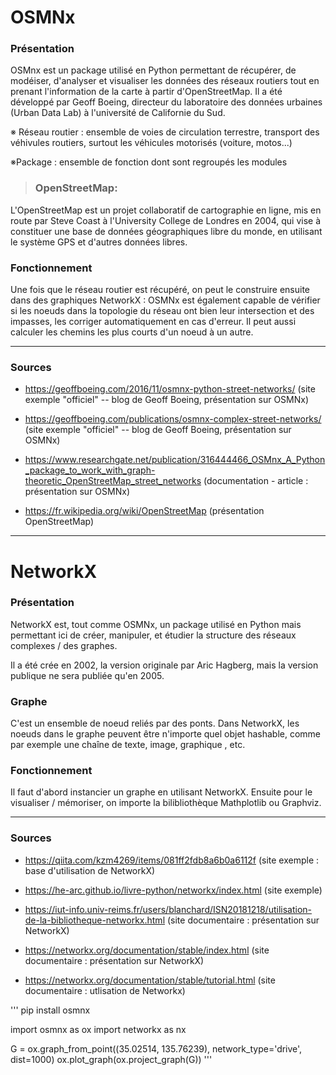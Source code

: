 # OSMNx 

### Présentation

OSMnx est un package utilisé en Python permettant de récupérer, de modéiser, d'analyser et visualiser les données des réseaux routiers tout en prenant l'information de la carte à partir d'OpenStreetMap. Il a été développé par Geoff Boeing, directeur du laboratoire des données urbaines (Urban Data Lab) à l'université de Californie du Sud. 

※ Réseau routier : ensemble de voies de  circulation terrestre, transport des véhivules routiers, surtout les véhicules motorisés (voiture, motos...)

※Package : ensemble de fonction dont sont regroupés les modules 

>  ### OpenStreetMap: 
L'OpenStreetMap est un projet collaboratif de cartographie en ligne, mis en route par Steve Coast à l'University College de Londres en 2004, qui vise à constituer une base de données géographiques libre du monde, en utilisant le système GPS et d'autres données libres.

### Fonctionnement

Une fois que le réseau routier est récupéré, on peut le construire ensuite dans des graphiques NetworkX : OSMNx est également capable de vérifier si les noeuds dans la topologie du réseau ont bien leur intersection et des impasses, les corriger automatiquement en cas d'erreur. Il peut aussi calculer les chemins les plus courts d'un noeud à un autre. 


---



### Sources

*   https://geoffboeing.com/2016/11/osmnx-python-street-networks/ (site exemple "officiel" -- blog de Geoff Boeing, présentation sur OSMNx)

*   https://geoffboeing.com/publications/osmnx-complex-street-networks/ (site exemple "officiel" -- blog de Geoff Boeing, présentation sur OSMNx)

*   https://www.researchgate.net/publication/316444466_OSMnx_A_Python_package_to_work_with_graph-theoretic_OpenStreetMap_street_networks (documentation - article : présentation sur OSMNx)

*   https://fr.wikipedia.org/wiki/OpenStreetMap (présentation OpenStreetMap)


---

# NetworkX 

### Présentation

NetworkX est, tout comme OSMNx, un package utilisé en Python mais permettant ici de créer, manipuler, et étudier la structure des réseaux complexes / des graphes.

Il a été crée en 2002, la version originale par Aric Hagberg, mais la version publique ne sera publiée qu'en 2005. 

### Graphe
C'est un ensemble de noeud reliés par des ponts. Dans NetworkX, les noeuds dans le graphe peuvent être n'importe quel objet hashable, comme par exemple une chaîne de texte, image, graphique , etc.

### Fonctionnement

Il faut d'abord instancier un graphe en utilisant NetworkX. Ensuite pour le visualiser / mémoriser, on importe la bilibliothèque Mathplotlib ou Graphviz. 

---

### Sources

*   https://qiita.com/kzm4269/items/081ff2fdb8a6b0a6112f (site exemple : base d'utilisation de NetworkX)

*   https://he-arc.github.io/livre-python/networkx/index.html (site exemple)

*   https://iut-info.univ-reims.fr/users/blanchard/ISN20181218/utilisation-de-la-bibliotheque-networkx.html (site documentaire : présentation sur NetworkX)

*   https://networkx.org/documentation/stable/index.html (site documentaire : présentation sur NetworkX)

*   https://networkx.org/documentation/stable/tutorial.html (site documentaire : utlisation de Networkx)


'''
pip install osmnx

import osmnx as ox
import networkx as nx


G = ox.graph_from_point((35.02514, 135.76239), network_type='drive', dist=1000)
ox.plot_graph(ox.project_graph(G))
'''
